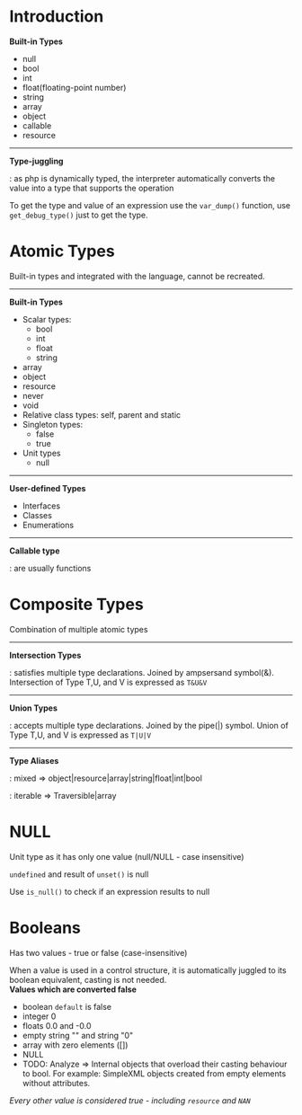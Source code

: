 
# Introduction  

**Built-in Types**  
- null
- bool
- int
- float(floating-point number)
- string
- array
- object
- callable
- resource  

---

**Type-juggling**  

: as php is dynamically typed, the interpreter automatically converts the value into a type that supports the operation  

To get the type and value of an expression use the `var_dump()` function, use `get_debug_type()` just to get the type.


# Atomic Types  

Built-in types and integrated with the language, cannot be recreated.  

---

**Built-in Types**  
- Scalar types: 
    - bool
    - int
    - float
    - string
- array
- object
- resource
- never
- void
- Relative class types: self, parent and static
- Singleton types:
    - false
    - true
- Unit types
    - null  

---

**User-defined Types**  
- Interfaces
- Classes
- Enumerations

---

**Callable type**  

: are usually functions  


# Composite Types  

Combination of multiple atomic types  

---

**Intersection Types**  

: satisfies multiple type declarations. Joined by ampsersand symbol(&). Intersection of Type T,U, and V is expressed as `T&U&V`  

---

**Union Types**  

: accepts multiple type declarations. Joined by the pipe(|) symbol. Union of Type T,U, and V is expressed as `T|U|V`  

---

**Type Aliases**

: mixed => object|resource|array|string|float|int|bool  

: iterable => Traversible|array  


# NULL  

Unit type as it has only one value (null/NULL - case insensitive)  

`undefined` and result of `unset()` is null  

Use `is_null()` to check if an expression results to null  


# Booleans  

Has two values - true or false (case-insensitive)  

When a value is used in a control structure, it is automatically juggled to its boolean equivalent, casting is not needed.  
**Values which are converted false**  
- boolean `default` is false
- integer 0
- floats 0.0 and -0.0
- empty string "" and string "0"
- array with zero elements ([])
- NULL
- TODO: Analyze => Internal objects that overload their casting behaviour to bool. For example: SimpleXML objects created from empty elements without attributes.  

*Every other value is considered true - including `resource` and `NAN`*

